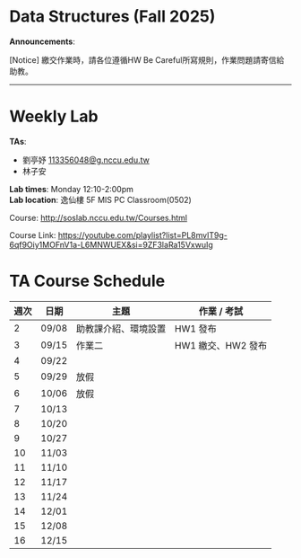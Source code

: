 # Data Structures (Fall 2025)

**Announcements**:

[Notice] 繳交作業時，請各位遵循HW Be Careful所寫規則，作業問題請寄信給助教。

---
# Weekly Lab #

**TAs**:  
- 劉亭妤 113356048@g.nccu.edu.tw
- 林子安 

**Lab times**: Monday 12:10-2:00pm  
**Lab location**: 逸仙樓 5F MIS PC Classroom(0502)

Course: http://soslab.nccu.edu.tw/Courses.html

Course Link: https://youtube.com/playlist?list=PL8mvlT9g-6qf9Oiy1MOFnV1a-L6MNWUEX&si=9ZF3laRa15VxwuIg

# TA Course Schedule

| 週次 | 日期        | 主題                | 作業 / 考試           |
|------|-------------|---------------------|-----------------------|
| 2 | 09/08       | 助教課介紹、環境設置   | HW1 發布              |
| 3 | 09/15       | 作業二 | HW1 繳交、HW2 發布   |
| 4 | 09/22       |  | |
| 5 | 09/29       | 放假 | |
| 6 | 10/06       | 放假|       |
| 7 | 10/13       |               | |
| 8 | 10/20       | | |
| 9 | 10/27       |     |                |
| 10 | 11/03       | |                 |
| 11 | 11/10       | |                |
| 12 | 11/17       | |               |
| 13 | 11/24       | |              |
| 14 | 12/01       | | |
| 15 | 12/08       | | |
| 16 | 12/15       | | |
